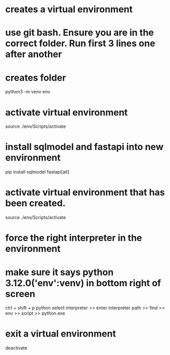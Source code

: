 # creates a virtual environment
# use git bash. Ensure you are in the correct folder. Run first 3 lines one after another

# creates folder
python3 -m venv env  

# activate virtual environment
source ./env/Scripts/activate  

# install sqlmodel and fastapi into new environment
pip install sqlmodel fastapi[all]

# activate virtual environment that has been created.  
source ./env/Scripts/activate

# force the right interpreter in the environment
# make sure it says python 3.12.0('env':venv) in bottom right of screen
ctrl + shift + p
python select interpreter >> enter interpreter path >> find >> env >> script >> python.exe

# exit a virtual environment
deactivate